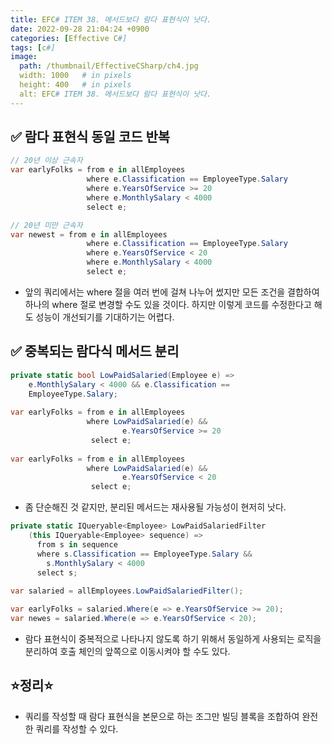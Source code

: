 ```yaml
---
title: EFC# ITEM 38. 메서드보다 람다 표현식이 낫다.
date: 2022-09-28 21:04:24 +0900
categories: [Effective C#]
tags: [c#]
image:
  path: /thumbnail/EffectiveCSharp/ch4.jpg
  width: 1000   # in pixels
  height: 400   # in pixels
  alt: EFC# ITEM 38. 메서드보다 람다 표현식이 낫다.
---
```


## ✅ 람다 표현식 동일 코드 반복
```csharp
// 20년 이상 근속자
var earlyFolks = from e in allEmployees
                 where e.Classification == EmployeeType.Salary
                 where e.YearsOfService >= 20
                 where e.MonthlySalary < 4000
                 select e;

// 20년 미만 근속자
var newest = from e in allEmployees
                 where e.Classification == EmployeeType.Salary
                 where e.YearsOfService < 20
                 where e.MonthlySalary < 4000
                 select e;
```
- 앞의 쿼리에서는 where 절을 여러 번에 걸쳐 나누어 썼지만 모든 조건을 결합하여 하나의 where 절로 변경할 수도 있을 것이다. 하지만 이렇게 코드를 수정한다고 해도 성능이 개선되기를 기대하기는 어렵다.

## ✅ 중복되는 람다식 메서드 분리
```csharp
private static bool LowPaidSalaried(Employee e) =>
    e.MonthlySalary < 4000 && e.Classification ==
    EmployeeType.Salary;
    
var earlyFolks = from e in allEmployees
                 where LowPaidSalaried(e) &&
                         e.YearsOfService >= 20
                  select e;
                  
var earlyFolks = from e in allEmployees
                 where LowPaidSalaried(e) &&
                         e.YearsOfService < 20
                  select e;
```
- 좀 단순해진 것 같지만, 분리된 메서드는 재사용될 가능성이 현저히 낫다.


```csharp
private static IQueryable<Employee> LowPaidSalariedFilter
    (this IQueryable<Employee> sequence) =>
      from s in sequence
      where s.Classification == EmployeeType.Salary &&
        s.MonthlySalary < 4000
      select s;
    
var salaried = allEmployees.LowPaidSalariedFilter();

var earlyFolks = salaried.Where(e => e.YearsOfService >= 20);
var newes = salaried.Where(e => e.YearsOfService < 20);
```
- 람다 표현식이 중복적으로 나타나지 않도록 하기 위해서 동일하게 사용되는 로직을 분리하여 호출 체인의 앞쪽으로 이동시켜야 할 수도 있다.

## ⭐정리⭐
- 쿼리를 작성할 때 람다 표현식을 본문으로 하는 조그만 빌딩 블록을 조합하여 완전한 쿼리를 작성할 수 있다.

